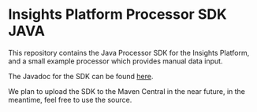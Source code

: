 # Insights Platform Processor SDK JAVA
This repository contains the Java Processor SDK for the Insights Platform, and a small example processor which provides manual data input.

The Javadoc for the SDK can be found [here](https://invitech.github.io/iot_processor_sdk_java/).

We plan to upload the SDK to the Maven Central in the near future, in the meantime, feel free to use the source.
